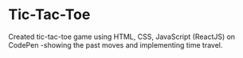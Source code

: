 # Tic-Tac-Toe
Created tic-tac-toe game using HTML, CSS, JavaScript (ReactJS) on CodePen -showing the past moves and implementing time travel.




